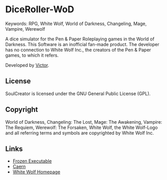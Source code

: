 # DiceRoller-WoD

Keywords:	RPG, White Wolf, World of Darkness, Changeling, Mage, Vampire, Werewolf

A dice simulator for the Pen & Paper Roleplaying games in the World of Darkness. This Software is an inofficial fan-made product. The developer has no connection to White Wolf Inc., the creators of the Pen & Paper games, to which it refers.

Developed by [Victor](http://www.caern.de/).

## License

SoulCreator is licensed under the GNU General Public License (GPL).

## Copyright

World of Darkness, Changeling: The Lost, Mage: The Awakening, Vampire: The Requiem, Werewolf: The Forsaken, White Wolf, the White Wolf-Logo and all referring terms and symbols are copyrighted by White Wolf Inc.

## Links

* [Frozen Executable](https://github.com/downloads/GoliathLeviathan/DiceRoller-WoD/DiceRoller-WoD-linux_64.tar.gz)
* [Caern](http://www.caern.de/)
* [White Wolf Homepage](http://www.white-wolf.com/)
